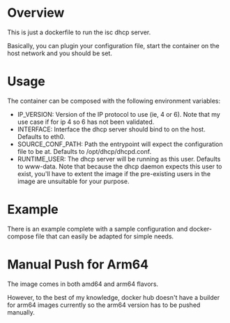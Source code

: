 # Overview

This is just a dockerfile to run the isc dhcp server.

Basically, you can plugin your configuration file, start the container on the host network and you should be set.

# Usage

The container can be composed with the following environment variables:

- IP_VERSION: Version of the IP protocol to use (ie, 4 or 6). Note that my use case if for ip 4 so 6 has not been validated.
- INTERFACE: Interface the dhcp server should bind to on the host. Defaults to eth0.
- SOURCE_CONF_PATH: Path the entrypoint will expect the configuration file to be at. Defaults to /opt/dhcp/dhcpd.conf.
- RUNTIME_USER: The dhcp server will be running as this user. Defaults to www-data. Note that because the dhcp daemon expects this user to exist, you'll have to extent the image if the pre-existing users in the image are unsuitable for your purpose.

# Example

There is an example complete with a sample configuration and docker-compose file that can easily be adapted for simple needs.

# Manual Push for Arm64

The image comes in both amd64 and arm64 flavors.

However, to the best of my knowledge, docker hub doesn't have a builder for arm64 images currently so the arm64 version has to be pushed manually.
